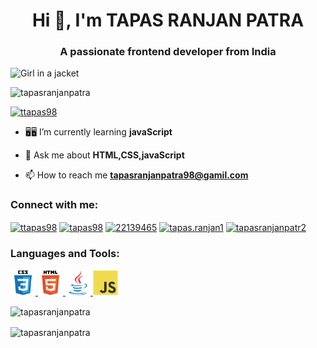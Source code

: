 <h1 align="center">Hi 👋, I'm TAPAS RANJAN PATRA</h1>
<h3 align="center">A passionate frontend developer from India</h3>
<img src="https://cdn.dribbble.com/users/1162077/screenshots/3848914/programmer.gif" alt="Girl in a jacket">

<p align="left"> <img src="https://komarev.com/ghpvc/?username=tapasranjanpatra&label=Profile%20views&color=0e75b6&style=flat" alt="tapasranjanpatra" /> </p>

<p align="left"> <a href="https://twitter.com/ttapas98" target="blank"><img src="https://img.shields.io/twitter/follow/ttapas98?logo=twitter&style=for-the-badge" alt="ttapas98" /></a> </p>

- 🖥️🖥️ I’m currently learning **javaScript**

- 💬 Ask me about **HTML,CSS,javaScript**

- 📫 How to reach me **tapasranjanpatra98@gamil.com**

<h3 align="left">Connect with me:</h3>
<p align="left">
<a href="https://twitter.com/ttapas98" target="blank"><img align="center" src="https://raw.githubusercontent.com/rahuldkjain/github-profile-readme-generator/master/src/images/icons/Social/twitter.svg" alt="ttapas98" height="30" width="40" /></a>
<a href="https://linkedin.com/in/tapas98" target="blank"><img align="center" src="https://raw.githubusercontent.com/rahuldkjain/github-profile-readme-generator/master/src/images/icons/Social/linked-in-alt.svg" alt="tapas98" height="30" width="40" /></a>
<a href="https://stackoverflow.com/users/22139465" target="blank"><img align="center" src="https://raw.githubusercontent.com/rahuldkjain/github-profile-readme-generator/master/src/images/icons/Social/stack-overflow.svg" alt="22139465" height="30" width="40" /></a>
<a href="https://instagram.com/tapas.ranjan1" target="blank"><img align="center" src="https://raw.githubusercontent.com/rahuldkjain/github-profile-readme-generator/master/src/images/icons/Social/instagram.svg" alt="tapas.ranjan1" height="30" width="40" /></a>
<a href="https://www.hackerrank.com/tapasranjanpatr2" target="blank"><img align="center" src="https://raw.githubusercontent.com/rahuldkjain/github-profile-readme-generator/master/src/images/icons/Social/hackerrank.svg" alt="tapasranjanpatr2" height="30" width="40" /></a>
</p>

<h3 align="left">Languages and Tools:</h3>
<p align="left"> <a href="https://www.w3schools.com/css/" target="_blank" rel="noreferrer"> <img src="https://raw.githubusercontent.com/devicons/devicon/master/icons/css3/css3-original-wordmark.svg" alt="css3" width="40" height="40"/> </a> <a href="https://www.w3.org/html/" target="_blank" rel="noreferrer"> <img src="https://raw.githubusercontent.com/devicons/devicon/master/icons/html5/html5-original-wordmark.svg" alt="html5" width="40" height="40"/> </a> <a href="https://www.java.com" target="_blank" rel="noreferrer"> <img src="https://raw.githubusercontent.com/devicons/devicon/master/icons/java/java-original.svg" alt="java" width="40" height="40"/> </a> <a href="https://developer.mozilla.org/en-US/docs/Web/JavaScript" target="_blank" rel="noreferrer"> <img src="https://raw.githubusercontent.com/devicons/devicon/master/icons/javascript/javascript-original.svg" alt="javascript" width="40" height="40"/> </a> </p>

<p><img align="center" src="https://github-readme-stats.vercel.app/api/top-langs?username=tapasranjanpatra&show_icons=true&locale=en&layout=compact" alt="tapasranjanpatra" /></p>

<p><img align="center" src="https://github-readme-streak-stats.herokuapp.com/?user=tapasranjanpatra&" alt="tapasranjanpatra" /></p>
